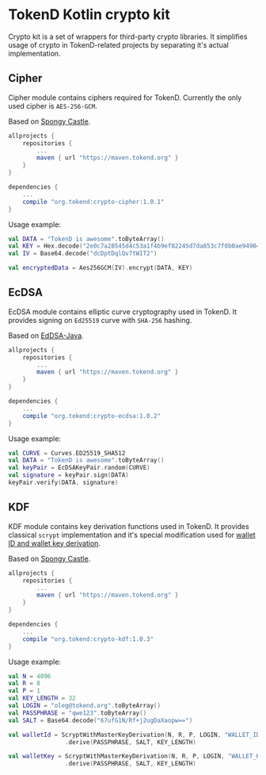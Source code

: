 # TokenD Kotlin crypto kit

Crypto kit is a set of wrappers for third-party crypto libraries. It simplifies usage of crypto in TokenD-related projects by separating it's actual implementation.

## Cipher

Cipher module contains ciphers required for TokenD. Currently the only used cipher is `AES-256-GCM`.

Based on [Spongy Castle](https://rtyley.github.io/spongycastle/).

```groovy
allprojects {
    repositories {
        ...
        maven { url "https://maven.tokend.org" }
    }
}

dependencies {
    ...
    compile "org.tokend:crypto-cipher:1.0.1"
}
```
Usage example:
```kotlin
val DATA = "TokenD is awesome".toByteArray()
val KEY = Hex.decode("2e0c7a28545d4c53a1f4b9ef82245d7da853c7f0b0ae949040faedaa60c23c0b")
val IV = Base64.decode("dcDptDqlQv7tWIT2")

val encryptedData = Aes256GCM(IV).encrypt(DATA, KEY)
```

## EcDSA

EcDSA module contains elliptic curve cryptography used in TokenD. It provides signing on `Ed25519` curve with `SHA-256` hashing.

Based on [EdDSA-Java](https://github.com/str4d/ed25519-java).

```groovy
allprojects {
    repositories {
        ...
        maven { url "https://maven.tokend.org" }
    }
}

dependencies {
    ...
    compile "org.tokend:crypto-ecdsa:1.0.2"
}
```
Usage example:
```kotlin
val CURVE = Curves.ED25519_SHA512
val DATA = "TokenD is awesome".toByteArray()
val keyPair = EcDSAKeyPair.random(CURVE)
val signature = keyPair.sign(DATA)
keyPair.verify(DATA, signature)
```

## KDF

KDF module contains key derivation functions used in TokenD. It provides classical `scrypt` implementation and it's special modification used for [wallet ID and wallet key derivation](https://tokend.gitlab.io/docs/?http#wallet-id-derivation).

Based on [Spongy Castle](https://rtyley.github.io/spongycastle/).

```groovy
allprojects {
    repositories {
        ...
        maven { url "https://maven.tokend.org" }
    }
}

dependencies {
    ...
    compile "org.tokend:crypto-kdf:1.0.3"
}
```
Usage example:
```kotlin
val N = 4096
val R = 8
val P = 1
val KEY_LENGTH = 32
val LOGIN = "oleg@tokend.org".toByteArray()
val PASSPHRASE = "qwe123".toByteArray()
val SALT = Base64.decode("67ufG1N/Rf+j2ugDaXaopw==")

val walletId = ScryptWithMasterKeyDerivation(N, R, P, LOGIN, "WALLET_ID".toByteArray())
                .derive(PASSPHRASE, SALT, KEY_LENGTH)

val walletKey = ScryptWithMasterKeyDerivation(N, R, P, LOGIN, "WALLET_KEY".toByteArray())
                .derive(PASSPHRASE, SALT, KEY_LENGTH)
```
